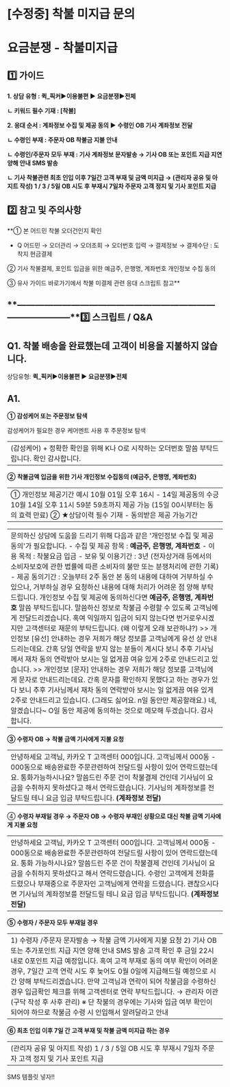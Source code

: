 # [수정중] 착불 미지급 문의

요금분쟁 - 착불미지급
============

**1️⃣ 가이드**
-----------

**1. 상담 유형 : **퀵\_픽커▶이용불편 ▶ 요금분쟁▶전체****

**ㄴ 키워드 필수 기재 : [착불]**

**2. 응대 순서 : 계좌정보 수집 및 제공 동의 ▶** **수령인 OB 기사 계좌정보 전달**

**ㄴ 수령인 부재 : 주문자 OB 착불금 지불 안내**

**ㄴ 수령인/주문자 모두 부재 : 기사 계좌정보 문자발송 → 기사 OB 또는 포인트 지급 지연 양해 안내 SMS 발송**

**ㄴ 기사 착불관련 최초 인입 이후 7일간 고객 부재 및 금액 미지급 → (관리자 공유 및 아지트 작성) 1 / 3 / 5일 OB 시도 후 부재시 7일차 주문자 고객 정지 및 기사 포인트 지급**

**2️⃣ 참고 및 주의사항**
-----------------

**① 본 어드민 착불 오더건인지 확인  
  
- Q 어드민 → 오더관리 → 오더조회 → 오더번호 입력 → 결제정보 → 결제수단 : 도착지 현금결제  
  
② 기사 착불결제, 포인트 입금을 위한 예금주, 은행명, 계좌번호 개인정보 수집 동의  
  
③ 유사 가이드 바로가기에서 착불 미결제 관련 응대 스크립트 참고**

**―****―****―****―****―****―****―****―****―****―****―****―****―****―****―****―****―****―****―****―****―****―****―****―****―****―****―****―****―****3️⃣ 스크립트 / Q&A**
-------------------------------------------------------------------------------------------------------------------------------------------------------------------

**Q1. 착불 배송을 완료했는데 고객이 비용을 지불하지 않습니다.**
---------------------------------------

상담유형: **퀵\_픽커▶이용불편 ▶ 요금분쟁▶전체**

**A1.**
-------

**① 감성케어 또는 주문정보 탐색**

감성케어가 필요한 경우 케어멘트 사용 후 주문정보 탐색

|  |
| --- |
| (감성케어) + 정확한 확인을 위해 K나 O로 시작하는 오더번호 말씀 부탁드립니다.    확인 감사합니다. |

****②**** **착불금액 입금을 위한 기사 개인정보 수집동의 (예금주, 은행명, 계좌번호)**

|  |
| --- |
| ① 개인정보 제공기간 예시 10월 01일 오후 16시 - 14일 제공동의 수긍  10월 14일 오후 11시 59분 59초까지 제공 가능 (15일 00시부터는 동의 효력 만료)  ② ★상담이력 필수 기재 - 동의받은 제공 가능기간 |

|  |
| --- |
| 문의하신 상담에 도움을 드리기 위해 다음과 같은 '개인정보 수집 및 제공 동의'가 필요합니다.  - 수집 및 제공 항목 : **예금주, 은행명, 계좌번호** - 이용 목적 : 착불요금 입금 - 보유 및 이용기간 : 3년 (전자상거래 등에서의 소비자보호에 관한 법률에 따른 소비자의 불만 또는 분쟁처리에 관한 기록) - 제공 동의기간 : 오늘부터 2주 동안  본 동의 내용에 대하여 거부하실 수 있으나, 거부하실 경우 요청하신 내용에 대해 처리가 어려운 점 양해 부탁드립니다. 개인정보 수집 및 제공에 동의하신다면 **예금주, 은행명, 계좌번호** 말씀 부탁드립니다.    말씀하신 정보로 착불금 수령할 수 있도록 고객님에게 전달드리겠습니다. 혹여 익일까지 입금이 되지 않는다면 번거로우시겠지만 고객센터로 재문의 부탁드립니다.    (왜 이렇게 오래 보관하냐?)  >> 개인정보 [유선] 안내하는 경우 저희가 해당 정보를 고객님에게 유선 상 안내드리는데요.  간혹 당일 연락을 받지 않는 분들이 계시다 보니 추후 기사님께서 재차 동의 연락받아 보시는 일 없게끔 여유 있게 2주로 안내드리고 있습니다.    >> 개인정보 [문자] 안내하는 경우 저희가 해당 정보를 고객님에게 문자로 안내드리는데요.  간혹 문자를 확인하지 못했다고 하는 경우가 있다 보니 추후 기사님께서 재차 동의 연락받아 보시는 일 없게끔 여유 있게 2주로 안내드리고 있습니다.    (그래도 싫어요. n일 동안만 제공할래요.) 네, 알겠습니다~  O일 동안 제공에 동의하는 것으로 메모해 두겠습니다.  감사합니다. |

**③ 수령자 OB → 착불 금액 기사에게 지불 요청**

|  |
| --- |
| 안녕하세요 고객님, 카카오 T 고객센터 000입니다. 고객님께서 000동 - 000동으로 배송완료한 주문관련하여 전달드릴 사항이 있어 연락드렸는데요.  통화가능하시나요?  말씀드린 주문 건이 착불결제 건인데 기사님이 요금을 수취하지 못하셨다고 해서 연락드렸습니다.  기사님의 계좌정보를 전달드릴 테니 요금 입금 부탁드립니다. **(계좌정보 전달)** |

④ **수령자 부재일 경우 → 주문자 OB → 수령자 부재인 상황으로 대신 착불 금액 기사에게 지불 요청**

|  |
| --- |
| 안녕하세요 고객님, 카카오 T 고객센터 000입니다. 고객님께서 000동 - 000동으로 배송완료한 주문관련하여 전달드릴 사항이 있어 연락드렸는데요.  통화 가능하시나요?  말씀드린 주문 건이 착불결제 건인데 기사님이 요금을 수취하지 못하셨다고 해서 연락드렸습니다. 수령인 고객에게 전화를 드렸으나 부재중으로 주문자인 고객님에게 연락을 드렸습니다.  괜찮으시다면 기사님의 계좌정보를 전달드릴 테니 요금 입금 부탁드립니다. **(계좌정보 전달)** |

**⑤ 수령자 / 주문자 모두 부재일 경우**

|  |
| --- |
| 1) 수령자 /주문자 문자발송 → 착불 금액 기사에게 지불 요청  2) 기사 OB 또는 추가포인트 지급 지연 양해 안내 SMS 발송  고객 확인 후 금일 22시 내로 0포인트 지급 예정입니다.  혹여 고객 부재로 동의 여부 확인이 어려운 경우, 7일간 고객 연락 시도 후 늦어도 0월 0일에 지급해드릴 예정으로 시간 양해 부탁드리겠습니다. 만약 고객님과 연락이 되어 착불금을 수령하신 경우 입금확인 체크를 위해 고객센터로 연락 부탁드립니다.  → 관리자 이관(구닥 작성 후 사후 관리) ※ 단 착불의 경우에는 기사와 입금 여부 확인이 되어야 하므로 착불금 수령 시 인입해서 알려달라고 안내 |

**⑥ 최초 인입 이후 7일 간 고객 부재 및 착불 금액 미지급 하는 경우**

|  |
| --- |
| (관리자 공유 및 아지트 작성) 1 / 3 / 5일 OB 시도 후 부재시 7일차 주문자 고객 정지 및 기사 포인트 지급 |

SMS 템플릿 넣자!!